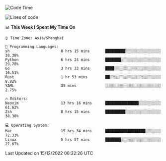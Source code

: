 <!--START_SECTION:waka-->
![Code Time](http://img.shields.io/badge/Code%20Time-1%2C059%20hrs%2048%20mins-blue)

![Lines of code](https://img.shields.io/badge/From%20Hello%20World%20I%27ve%20Written-24%20Thousand%20lines%20of%20code-blue)

📊 **This Week I Spent My Time On** 

```text
⌚︎ Time Zone: Asia/Shanghai

💬 Programming Languages: 
sh                       8 hrs 15 mins       █████████░░░░░░░░░░░░░░░░   38.38% 
Python                   6 hrs 24 mins       ███████░░░░░░░░░░░░░░░░░░   29.78% 
Go                       3 hrs 33 mins       ████░░░░░░░░░░░░░░░░░░░░░   16.51% 
Rust                     1 hr 53 mins        ██░░░░░░░░░░░░░░░░░░░░░░░   8.82% 
YAML                     35 mins             ░░░░░░░░░░░░░░░░░░░░░░░░░   2.75%

🔥 Editors: 
Neovim                   13 hrs 16 mins      ███████████████░░░░░░░░░░   61.62% 
Zsh                      8 hrs 15 mins       █████████░░░░░░░░░░░░░░░░   38.38%

💻 Operating System: 
Mac                      15 hrs 34 mins      ██████████████████░░░░░░░   72.33% 
Linux                    5 hrs 57 mins       ███████░░░░░░░░░░░░░░░░░░   27.67%

```


 Last Updated on 15/12/2022 06:32:26 UTC
<!--END_SECTION:waka-->
